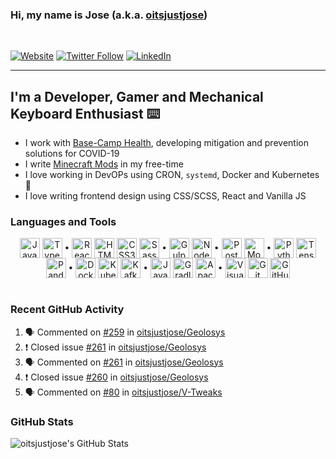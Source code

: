### Hi, my name is Jose (a.k.a. [oitsjustjose](https://oitsjustjose.com))

<br />

[![Website](https://img.shields.io/badge/oitsjustjose.com-green?style=for-the-badge)](https://oitsjustjose.com)
[![Twitter Follow](https://img.shields.io/twitter/follow/oitsjustjose?color=1DA1F2&logo=twitter&style=for-the-badge)](https://twitter.com/intent/follow?original_referer=https%3A%2F%2Fgithub.com%2Foitsjustjose&screen_name=oitsjustjose)
[![LinkedIn](https://img.shields.io/badge/LinkedIn-blue?style=for-the-badge&logo=linkedin&labelColor=blue)](https://oitsjustjo.se/u/linkedin)

---

## I'm a Developer, Gamer and Mechanical Keyboard Enthusiast ⌨️

- I work with [Base-Camp Health](https://basecamp-health.com), developing mitigation and prevention solutions for COVID-19
- I write [Minecraft Mods](https://www.curseforge.com/members/oitsjustjose/projects) in my free-time
- I love working in DevOPs using CRON, `systemd`, Docker and Kubernetes 🐳
- I love writing frontend design using CSS/SCSS, React and Vanilla JS

### Languages and Tools

<center>
<div>
<img align="center" alt="JavaScript" width="32px" src="https://simpleicons.org/icons/javascript.svg" />
<img align="center" alt="TypeScript" width="32px" src="https://simpleicons.org/icons/typescript.svg" />
•
<img align="center" alt="React" width="32px" src="https://simpleicons.org/icons/react.svg" />
<img align="center" alt="HTML5" width="32px" src="https://simpleicons.org/icons/html5.svg" />
<img align="center" alt="CSS3" width="32px" src="https://simpleicons.org/icons/css3.svg" />
<img align="center" alt="Sass" width="32px" src="https://simpleicons.org/icons/sass.svg" />
•
<img align="center" alt="Gulp" width="32px" src="https://simpleicons.org/icons/gulp.svg" />
<img align="center" alt="Node.js" width="32px" src="https://simpleicons.org/icons/node-dot-js.svg" />
•
<img align="center" alt="PostgreSQL" width="32px" src="https://simpleicons.org/icons/postgresql.svg" />
<img align="center" alt="MongoDB" width="32px" height="32px" src="https://simpleicons.org/icons/mongodb.svg" />
•
<img align="center" alt="Python" width="32px" src="https://simpleicons.org/icons/python.svg" />
<img align="center" alt="TensorFlow" width="32px" src="https://simpleicons.org/icons/tensorflow.svg" />
<img align="center" alt="Pandas" width="32px" height="32px" src="https://simpleicons.org/icons/pandas.svg" />
•
<img align="center" alt="Docker" width="32px" src="https://simpleicons.org/icons/docker.svg" />
<img align="center" alt="Kubernetes" width="32px" src="https://simpleicons.org/icons/kubernetes.svg" />
<img align="center" alt="Kafka" width="32px" height="32px" src="https://simpleicons.org/icons/apachekafka.svg" />
•
<img align="center" alt="Java" width="32px" src="https://simpleicons.org/icons/java.svg" />
<img align="center" alt="Gradle" width="32px" src="https://simpleicons.org/icons/gradle.svg" />
<img align="center" alt="Apache Ant" width="32px" src="https://simpleicons.org/icons/apacheant.svg" />
•
<img align="center" alt="Visual Studio Code" width="32px" src="https://simpleicons.org/icons/visualstudiocode.svg" />
<img align="center" alt="Git" width="32px" src="https://simpleicons.org/icons/git.svg" />
<img align="center" alt="GitHub" width="32px" src="https://simpleicons.org/icons/github.svg" />
</div>
</center>

<br />

### Recent GitHub Activity

<!--START_SECTION:activity-->
1. 🗣 Commented on [#259](https://github.com/oitsjustjose/Geolosys/issues/259) in [oitsjustjose/Geolosys](https://github.com/oitsjustjose/Geolosys)
2. ❗️ Closed issue [#261](https://github.com/oitsjustjose/Geolosys/issues/261) in [oitsjustjose/Geolosys](https://github.com/oitsjustjose/Geolosys)
3. 🗣 Commented on [#261](https://github.com/oitsjustjose/Geolosys/issues/261) in [oitsjustjose/Geolosys](https://github.com/oitsjustjose/Geolosys)
4. ❗️ Closed issue [#260](https://github.com/oitsjustjose/Geolosys/issues/260) in [oitsjustjose/Geolosys](https://github.com/oitsjustjose/Geolosys)
5. 🗣 Commented on [#80](https://github.com/oitsjustjose/V-Tweaks/issues/80) in [oitsjustjose/V-Tweaks](https://github.com/oitsjustjose/V-Tweaks)
<!--END_SECTION:activity-->

### GitHub Stats

<img align="center" alt="oitsjustjose's GitHub Stats" src="https://github-readme-stats.codestackr.vercel.app/api?username=oitsjustjose&show_icons=true&hide_border=true&theme=tokyonight&count_private=true" />
